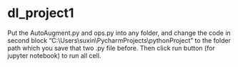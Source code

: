 # dl_project1
Put the AutoAugment.py and ops.py into any folder, and change the code in second block “C:\Users\suxin\PycharmProjects\pythonProject” to the folder path which you save that two .py file before. Then click run button (for jupyter notebook) to run all cell.
